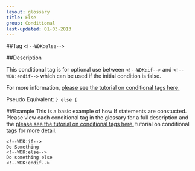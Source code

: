 ```yaml
---
layout: glossary
title: Else
group: Conditional
last-updated: 01-03-2013
---
```



##Tag
`<!--WDK:else-->`

##Description

This conditional tag is for optional use between `<!--WDK:if-->` and `<!--WDK:endif-->` which can be used if the initial condition is false.

For more information, [please see the tutorial on conditional tags here.](/pages/tutorials/12conditional-tags.html)

Pseudo Equivalent:
`} else {`

##Example
This is a basic example of how If statements are constucted. Please view each conditional tag in the glossary for a full description and the [please see the tutorial on conditional tags here.](18header-x-is-gif.html) tutorial on conditional tags</a> for more detail.

~~~
<!--WDK:if-->
Do Something
<!--WDK:else-->
Do something else
<!--WDK:endif-->
~~~